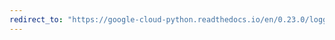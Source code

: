 ```yaml
---
redirect_to: "https://google-cloud-python.readthedocs.io/en/0.23.0/logging-handlers-container-engine.html"
---
```

